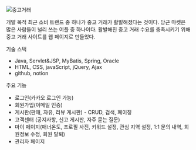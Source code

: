 ![중고거래](https://user-images.githubusercontent.com/87554077/127771150-287054e3-4067-480d-a41d-12ba8e8b8e59.png)

개발 목적
최근 소비 트랜드 중 하나가 중고 거래가 활발해졌다는 것이다. 당근 마켓은 많은 사람들이 널리 쓰는 어플 중 하나이다.
활발해진 중고 거래 수요를 충족시키기 위해 중고 거래 사이트를 웹 페이지로 만들었다.

기술 스택
* Java, Servlet&JSP, MyBatis, Spring, Oracle
* HTML, CSS, javaScript, jQuery, Ajax
* github, notion

주요 기능
* 로그인(카카오 로그인 가능)
* 회원가입(이메일 인증)
* 게시판(판매, 자유, 리뷰 게시판) - CRUD, 검색, 페이징 
* 고객센터 (공지사항, 신고 게시판, 자주 묻는 질문)
* 마이 페이지(매너온도, 프로필 사진, 키워드 설정, 관심 지역 설정, 1:1 문의 내역, 회원정보 수정, 회원 탈퇴)
* 관리자 페이지
